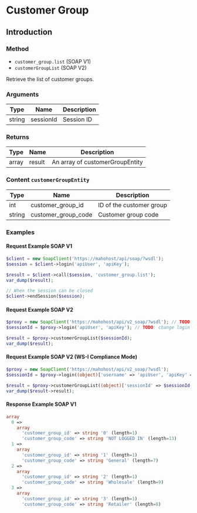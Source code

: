 # Customer Group

## Introduction

### Method

- `customer_group.list` (SOAP V1)
- `customerGroupList` (SOAP V2)

Retrieve the list of customer groups.

### Arguments

| Type   | Name      | Description  |
|--------|-----------|--------------|
| string | sessionId | Session ID   |

### Returns

| Type  | Name   | Description                     |
|-------|--------|---------------------------------|
| array | result | An array of customerGroupEntity |

### Content `customerGroupEntity`

| Type   | Name                | Description              |
|--------|---------------------|--------------------------|
| int    | customer_group_id   | ID of the customer group |
| string | customer_group_code | Customer group code      |

### Examples

#### Request Example SOAP V1

```php
$client = new SoapClient('https://mahohost/api/soap/?wsdl');
$session = $client->login('apiUser', 'apiKey');

$result = $client->call($session, 'customer_group.list');
var_dump($result);

// When the session can be closed
$client->endSession($session);
```

#### Request Example SOAP V2

```php
$proxy = new SoapClient('https://mahohost/api/v2_soap/?wsdl'); // TODO: change url
$sessionId = $proxy->login('apiUser', 'apiKey'); // TODO: change login and pwd if necessary

$result = $proxy->customerGroupList($sessionId);
var_dump($result);
```

#### Request Example SOAP V2 (WS-I Compliance Mode)

```php
$proxy = new SoapClient('https://mahohost/api/v2_soap/?wsdl');
$sessionId = $proxy->login((object)['username' => 'apiUser', 'apiKey' => 'apiKey']);

$result = $proxy->customerGroupList((object)['sessionId' => $sessionId->result]);
var_dump($result->result);
```

#### Response Example SOAP V1

```php
array
  0 =>
    array
      'customer_group_id' => string '0' (length=1)
      'customer_group_code' => string 'NOT LOGGED IN' (length=13)
  1 =>
    array
      'customer_group_id' => string '1' (length=1)
      'customer_group_code' => string 'General' (length=7)
  2 =>
    array
      'customer_group_id' => string '2' (length=1)
      'customer_group_code' => string 'Wholesale' (length=9)
  3 =>
    array
      'customer_group_id' => string '3' (length=1)
      'customer_group_code' => string 'Retailer' (length=8)
```
